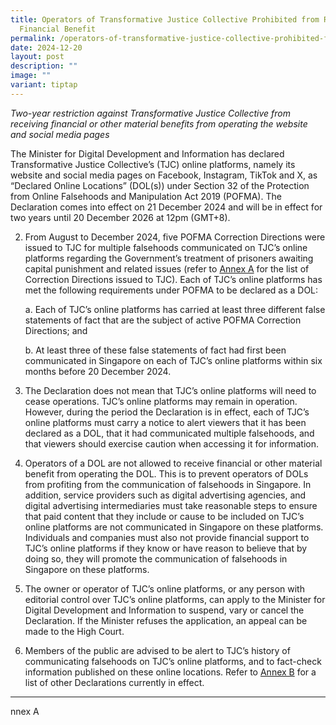 ```yaml
---
title: Operators of Transformative Justice Collective Prohibited from Receiving
  Financial Benefit
permalink: /operators-of-transformative-justice-collective-prohibited-from-receiving-financial-benefit/
date: 2024-12-20
layout: post
description: ""
image: ""
variant: tiptap
---
```

<p><em>Two-year restriction against Transformative Justice Collective from receiving financial or other material benefits from operating the website and social media pages</em>
</p>
<p></p>
<p>The Minister for Digital Development and Information has declared Transformative
Justice Collective’s (TJC) online platforms, namely its website and social
media pages on Facebook, Instagram, TikTok and X, as “Declared Online Locations”
(DOL(s)) under Section 32 of the Protection from Online Falsehoods and
Manipulation Act 2019 (POFMA). The Declaration comes into effect on 21
December 2024 and will be in effect for two years until 20 December 2026
at 12pm (GMT+8).</p>
<p></p>
<ol start="2" data-tight="true" class="tight">
<li>
<p>From August to December 2024, five POFMA Correction Directions were issued
to TJC for multiple falsehoods communicated on TJC’s online platforms regarding
the Government’s treatment of prisoners awaiting capital punishment and
related issues (refer to <u>Annex A</u> for the list of Correction Directions
issued to TJC). Each of TJC’s online platforms has met the following requirements
under POFMA to be declared as a DOL:</p>
<p></p>
<p>a. Each of TJC’s online platforms has carried at least three different
false statements of fact that are the subject of active POFMA Correction
Directions; and</p>
<p>b. At least three of these false statements of fact had first been communicated
in Singapore on each of TJC’s online platforms within six months before
20 December 2024.</p>
<p></p>
</li>
<li>
<p>The Declaration does not mean that TJC’s online platforms will need to
cease operations. TJC’s online platforms may remain in operation. However,
during the period the Declaration is in effect, each of TJC’s online platforms
must carry a notice to alert viewers that it has been declared as a DOL,
that it had communicated multiple falsehoods, and that viewers should exercise
caution when accessing it for information.</p>
<p></p>
</li>
<li>
<p>Operators of a DOL are not allowed to receive financial or other material
benefit from operating the DOL. This is to prevent operators of DOLs from
profiting from the communication of falsehoods in Singapore. In addition,
service providers such as digital advertising agencies, and digital advertising
intermediaries must take reasonable steps to ensure that paid content that
they include or cause to be included on TJC’s online platforms are not
communicated in Singapore on these platforms. Individuals and companies
must also not provide financial support to TJC’s online platforms if they
know or have reason to believe that by doing so, they will promote the
communication of falsehoods in Singapore on these platforms.</p>
<p></p>
</li>
<li>
<p>The owner or operator of TJC’s online platforms, or any person with editorial
control over TJC’s online platforms, can apply to the Minister for Digital
Development and Information to suspend, vary or cancel the Declaration.
If the Minister refuses the application, an appeal can be made to the High
Court.</p>
<p></p>
</li>
<li>
<p>Members of the public are advised to be alert to TJC’s history of communicating
falsehoods on TJC’s online platforms, and to fact-check information published
on these online locations. Refer to <u>Annex B</u> for a list of other Declarations
currently in effect.</p>
</li>
</ol>
<hr>
<p>nnex A</p>
<p></p>